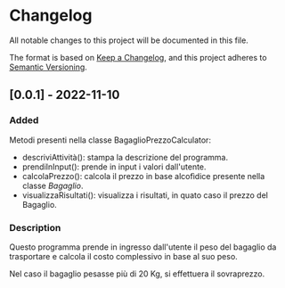 # Changelog
All notable changes to this project will be documented in this file.

The format is based on [Keep a Changelog](https://keepachangelog.com/en/1.0.0/),
and this project adheres to [Semantic Versioning](https://semver.org/spec/v2.0.0.html).

## [0.0.1] - 2022-11-10
### Added
Metodi presenti nella classe BagaglioPrezzoCalculator:
- descriviAttività(): stampa la descrizione del programma.
- prendiInInput(): prende in input i valori dall'utente.
- calcolaPrezzo(): calcola il prezzo in base alcofìdice presente nella classe _Bagaglio_.
- visualizzaRisultati(): visualizza i risultati, in quato caso il prezzo del Bagaglio.

### Description
Questo programma prende in ingresso dall'utente il peso del bagaglio da trasportare e calcola il costo complessivo in base al suo peso.

Nel caso il bagaglio pesasse più di 20 Kg, si effettuera il sovraprezzo. 

